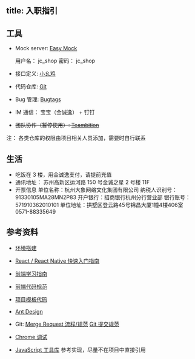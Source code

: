 title: 入职指引 
---

## 工具

- Mock server: [Easy Mock](http://www.easy-mock.com/)
    
    用户名： jc_shop
    密码： jc_shop

- 接口定义: [小幺鸡](http://api.jc/)

- 代码仓库: [Git](http://git.jc/)

- Bug 管理: [Bugtags](https://work.bugtags.com/)

- IM 通信： 宝宝（金诚逸） + 钉钉

- ~~团队协作（暂停使用）: [Teambition](https://www.teambition.com/)~~

注： 各类仓库的权限由项目相关人员添加，需要时自行联系


## 生活

- 吃饭在 3 楼，用金诚逸支付，请提前充值
- 通讯地址： 苏州高新区运河路 150 号金诚之星 2 号楼 11F
- 开票信息
  单位名称：杭州大象网络文化集团有限公司 
  纳税人识别号：91330105MA28MN2P83
  开户银行：招商银行杭州分行营业部
  银行账号：571910362010101
  单位地址：拱墅区登云路45号锦昌大厦1幢4楼406室 0571-88335649



## 参考资料

- [环境搭建](http://10.100.246.27:90/docs/refer/env.html)
- [React / React Native 快速入门指南](https://github.com/alcat2008/front-end-study-guide/blob/master/react-quick-guide.md)
- [前端学习指南](https://github.com/alcat2008/front-end-study-guide)

- [前端代码规范](http://10.100.246.27:90/docs/)
- [项目模板代码](https://github.com/alcat2008/react-redux-antd-samples)
- [Ant Design](https://ant.design/docs/react/introduce-cn)
- Git: [Merge Request 流程/规范](http://10.100.246.27:90/docs/project/mr.html) [Git 提交规范](http://10.100.246.27:90/docs/project/git_commit.html)
- [Chrome 调试](http://visonsoft.cn/2017/09/27/chrome-debug/)
- [JavaScript 工具库](https://lodash.com/) 参考实现，尽量不在项目中直接引用
